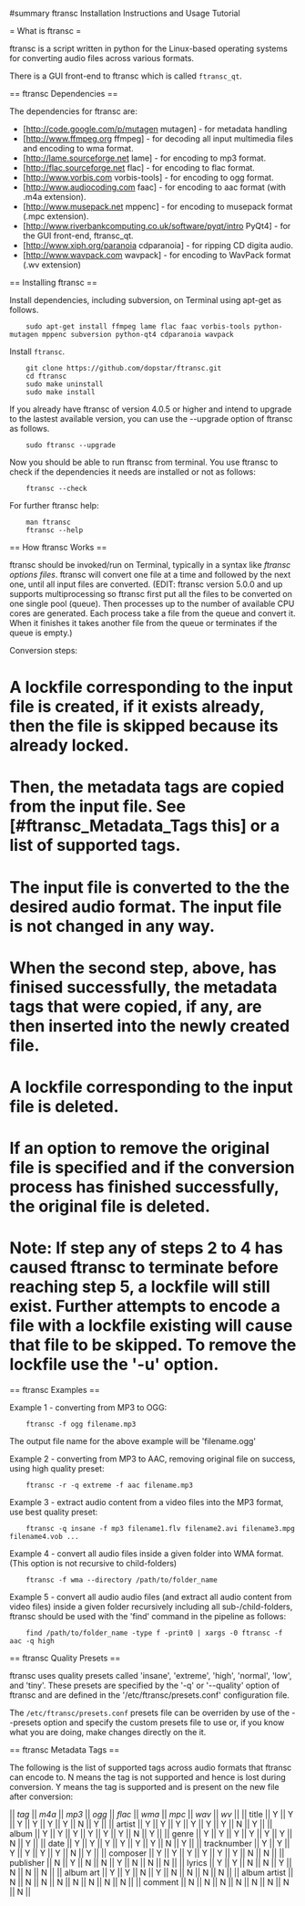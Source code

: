 #summary ftransc Installation Instructions and Usage Tutorial

= What is ftransc =

ftransc is a script written in python for the Linux-based operating systems 
for converting audio files across various formats.

There is a GUI front-end to ftransc which is called `ftransc_qt`. 

== ftransc Dependencies ==

The dependencies for ftransc are:
  * [http://code.google.com/p/mutagen mutagen] - for metadata handling
  * [http://www.ffmpeg.org ffmpeg] - for decoding all input multimedia files and encoding to  wma format.
  * [http://lame.sourceforge.net lame] - for encoding to mp3 format.
  * [http://flac.sourceforge.net flac] - for encoding to flac format.
  * [http://www.vorbis.com vorbis-tools] - for encoding to ogg format.
  * [http://www.audiocoding.com faac] - for encoding to aac format (with .m4a extension).
  * [http://www.musepack.net mppenc] - for encoding to musepack format (.mpc extension).
  * [http://www.riverbankcomputing.co.uk/software/pyqt/intro PyQt4] - for the GUI front-end, ftransc_qt.
  * [http://www.xiph.org/paranoia cdparanoia] - for ripping CD digita audio.
  * [http://www.wavpack.com wavpack] - for encoding to WavPack format (.wv extension)

== Installing ftransc == 

Install dependencies, including subversion, on Terminal using apt-get as follows.
```
    sudo apt-get install ffmpeg lame flac faac vorbis-tools python-mutagen mppenc subversion python-qt4 cdparanoia wavpack
```

Install `ftransc`.
```
    git clone https://github.com/dopstar/ftransc.git
    cd ftransc
    sudo make uninstall
    sudo make install
```

If you already have ftransc of version 4.0.5 or higher and intend to upgrade to the lastest available version, you can use the --upgrade option of ftransc as follows.
```
    sudo ftransc --upgrade
```

Now you should be able to run ftransc from terminal. You use ftransc to check if the dependencies it needs are installed or not as follows:
```
    ftransc --check
```

For further ftransc help:
```
    man ftransc
    ftransc --help
```

== How ftransc Works == 

ftransc should be invoked/run on Terminal, typically in a syntax like 
*ftransc options files*. ftransc will convert one file at a time and followed by the next one, until all input files are converted.
(EDIT: ftransc version 5.0.0 and up supports multiprocessing so ftransc first put all the files to be converted on one single pool (queue). Then processes up to the number of available CPU cores are generated. Each process take a file from the queue and convert it. When it finishes it takes another file from the queue or terminates if the queue is empty.)

Conversion steps:

 # A lockfile corresponding to the input file is created, if it exists already, then the file is skipped because its already locked.
 # Then, the metadata tags are copied from the input file. See [#ftransc_Metadata_Tags this] or a list of supported tags.
 # The input file is converted to the the desired audio format. The input file is not changed in any way. 
 # When the second step, above, has finised successfully, the metadata tags that were copied, if any, are then inserted into the newly created file.
 # A lockfile corresponding to the input file is deleted.
 # If an option to remove the original file is specified and if the conversion process has finished successfully, the original file is deleted.
 # Note: If step any of steps 2 to 4 has caused ftransc to terminate before reaching step 5, a lockfile will still exist. Further attempts to encode a file with a lockfile existing will cause that file to be skipped. To remove the lockfile use the '-u' option.

== ftransc Examples ==

Example 1 - converting from MP3 to OGG:
```
    ftransc -f ogg filename.mp3
```
The output file name for the above example will be 'filename.ogg'

Example 2 - converting from MP3 to AAC, removing original file on success, using high quality preset:
```
    ftransc -r -q extreme -f aac filename.mp3
```

Example 3 - extract audio content from a video files into the MP3 format, use best quality preset:
```
    ftransc -q insane -f mp3 filename1.flv filename2.avi filename3.mpg filename4.vob ...
```

Example 4 - convert all audio files inside a given folder into WMA format. (This option is not recursive to child-folders)
```
    ftransc -f wma --directory /path/to/folder_name
```

Example 5 - convert all audio audio files (and extract all audio content from video files) inside a given folder recursively including all sub-/child-folders, ftransc should be used with the 'find' command in the pipeline as follows:
```
    find /path/to/folder_name -type f -print0 | xargs -0 ftransc -f aac -q high
```

== ftransc Quality Presets == 

ftransc uses quality presets called 'insane', 'extreme', 'high', 'normal', 'low', and 'tiny'. These presets are specified by the '-q' or '--quality' option of ftransc and are defined in the '/etc/ftransc/presets.conf' configuration file. 

The `/etc/ftransc/presets.conf` presets file can be overriden by use of the --presets option and specify the custom presets file to use or, if you know what you are doing, make changes directly on the it.

== ftransc Metadata Tags == 

The following is the list of supported tags across audio formats that ftransc can encode to. N means the tag is not supported and hence is lost during conversion. Y means the tag is supported and is present on the new file after conversion:

|| *tag* || *m4a* || *mp3* || *ogg* || *flac* || *wma* || *mpc* || *wav* || *wv* ||
|| title  || Y || Y || Y || Y || Y || Y || N || Y ||
|| artist || Y || Y || Y || Y || Y || Y || N || Y ||
|| album  || Y || Y || Y || Y || Y || Y || N || Y ||
|| genre  || Y || Y || Y || Y || Y || Y || N || Y ||
|| date   || Y || Y || Y || Y || Y || Y || N || Y ||
|| tracknumber || Y || Y || Y || Y || Y || Y || N || Y ||
|| composer    || Y || Y || Y || Y || Y || Y || N || N ||
|| publisher   || N || Y || N || N || Y || N || N || N ||
|| lyrics || Y || Y || N || N || Y || N || N || N ||
|| album art   || Y || Y || N || Y || N || N || N || N ||
|| album artist || N || N || N || N || N || N || N || N ||
|| comment     || N || N || N || N || N || N || N || N ||
